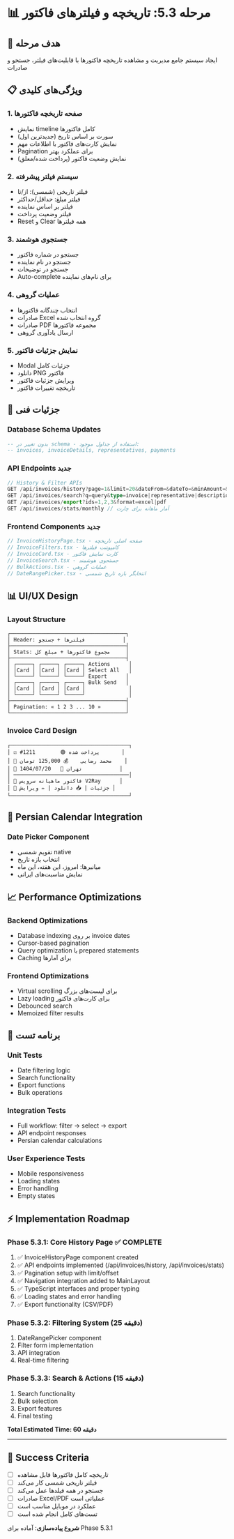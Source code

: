 # 📊 مرحله 5.3: تاریخچه و فیلترهای فاکتور

## 🎯 هدف مرحله
ایجاد سیستم جامع مدیریت و مشاهده تاریخچه فاکتورها با قابلیت‌های فیلتر، جستجو و صادرات

## 📋 ویژگی‌های کلیدی

### 1. صفحه تاریخچه فاکتورها
- نمایش timeline کامل فاکتورها
- سورت بر اساس تاریخ (جدیدترین اول)
- نمایش کارت‌های فاکتور با اطلاعات مهم
- Pagination برای عملکرد بهتر
- نمایش وضعیت فاکتور (پرداخت شده/معلق)

### 2. سیستم فیلتر پیشرفته
- فیلتر تاریخی (شمسی): از/تا
- فیلتر مبلغ: حداقل/حداکثر
- فیلتر بر اساس نماینده
- فیلتر وضعیت پرداخت
- Reset و Clear همه فیلترها

### 3. جستجوی هوشمند
- جستجو در شماره فاکتور
- جستجو در نام نماینده
- جستجو در توضیحات
- Auto-complete برای نام‌های نماینده

### 4. عملیات گروهی
- انتخاب چندگانه فاکتورها
- صادرات Excel گروه انتخاب شده
- صادرات PDF مجموعه فاکتورها
- ارسال یادآوری گروهی

### 5. نمایش جزئیات فاکتور
- Modal جزئیات کامل
- دانلود PNG فاکتور
- ویرایش جزئیات فاکتور
- تاریخچه تغییرات فاکتور

## 🔧 جزئیات فنی

### Database Schema Updates
```sql
-- بدون تغییر در schema - استفاده از جداول موجود:
-- invoices, invoiceDetails, representatives, payments
```

### API Endpoints جدید
```typescript
// History & Filter APIs
GET /api/invoices/history?page=1&limit=20&dateFrom=&dateTo=&minAmount=&maxAmount=&representative=&status=
GET /api/invoices/search?q=query&type=invoice|representative|description
GET /api/invoices/export?ids=1,2,3&format=excel|pdf
GET /api/invoices/stats/monthly // آمار ماهانه برای چارت
```

### Frontend Components جدید
```typescript
// InvoiceHistoryPage.tsx - صفحه اصلی تاریخچه
// InvoiceFilters.tsx - کامپوننت فیلترها  
// InvoiceCard.tsx - کارت نمایش فاکتور
// InvoiceSearch.tsx - جستجوی هوشمند
// BulkActions.tsx - عملیات گروهی
// DateRangePicker.tsx - انتخابگر بازه تاریخ شمسی
```

## 📊 UI/UX Design

### Layout Structure
```
┌─────────────────────────────────────┐
│ Header: فیلترها + جستجو            │
├─────────────────────────────────────┤
│ Stats: مجموع فاکتورها + مبلغ کل     │  
├─────────────────────────────────────┤
│ ┌─────┐ ┌─────┐ ┌─────┐ Actions      │
│ │Card │ │Card │ │Card │ Select All   │
│ └─────┘ └─────┘ └─────┘ Export      │
│ ┌─────┐ ┌─────┐ ┌─────┐ Bulk Send   │
│ │Card │ │Card │ │Card │              │
│ └─────┘ └─────┘ └─────┘              │
├─────────────────────────────────────┤
│ Pagination: « 1 2 3 ... 10 »        │
└─────────────────────────────────────┘
```

### Invoice Card Design
```
┌──────────────────────────────────────┐
│ ☑️ #1211        🟢 پرداخت شده       │
│ 👤 محمد رضایی    💰 125,000 تومان    │  
│ 📅 1404/07/20   📍 تهران            │
│ ─────────────────────────────────────│
│ 📝 فاکتور ماهیانه سرویس V2Ray      │
│ 🔗 جزئیات | 📥 دانلود | ✏️ ویرایش │
└──────────────────────────────────────┘
```

## 🎨 Persian Calendar Integration

### Date Picker Component
- تقویم شمسی native
- انتخاب بازه تاریخ
- میانبرها: امروز، این هفته، این ماه
- نمایش مناسبت‌های ایرانی

## 📈 Performance Optimizations

### Backend Optimizations
- Database indexing بر روی invoice dates
- Cursor-based pagination
- Query optimization با prepared statements
- Caching برای آمارها

### Frontend Optimizations  
- Virtual scrolling برای لیست‌های بزرگ
- Lazy loading برای کارت‌های فاکتور
- Debounced search
- Memoized filter results

## 🧪 برنامه تست

### Unit Tests
- Date filtering logic
- Search functionality
- Export functions
- Bulk operations

### Integration Tests
- Full workflow: filter → select → export
- API endpoint responses
- Persian calendar calculations

### User Experience Tests
- Mobile responsiveness
- Loading states
- Error handling
- Empty states

## ⚡ Implementation Roadmap

### Phase 5.3.1: Core History Page ✅ COMPLETE
1. ✅ InvoiceHistoryPage component created
2. ✅ API endpoints implemented (/api/invoices/history, /api/invoices/stats) 
3. ✅ Pagination setup with limit/offset
4. ✅ Navigation integration added to MainLayout
5. ✅ TypeScript interfaces and proper typing
6. ✅ Loading states and error handling
7. ✅ Export functionality (CSV/PDF)

### Phase 5.3.2: Filtering System (25 دقیقه)
1. DateRangePicker component
2. Filter form implementation
3. API integration
4. Real-time filtering

### Phase 5.3.3: Search & Actions (15 دقیقه)
1. Search functionality
2. Bulk selection
3. Export features
4. Final testing

**Total Estimated Time: 60 دقیقه**

---

## 🎯 Success Criteria
- [ ] تاریخچه کامل فاکتورها قابل مشاهده
- [ ] فیلتر تاریخی شمسی کار می‌کند
- [ ] جستجو در همه فیلدها عمل می‌کند
- [ ] صادرات Excel/PDF عملیاتی است
- [ ] عملکرد در موبایل مناسب است
- [ ] تست‌های کامل انجام شده است

**شروع پیاده‌سازی**: آماده برای Phase 5.3.1